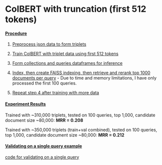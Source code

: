 # ColBERT with truncation (first 512 tokens) 

#### <ins> Procedure </ins>
1. [Preprocess json data to form triplets](https://github.com/puzzlecollector/patent_similarity_experiments/blob/main/colbert_truncation/form_claims_triplets.ipynb)

2. [Train ColBERT with triplet data using first 512 tokens](https://github.com/puzzlecollector/patent_similarity_experiments/blob/main/colbert_truncation/train_truncation.ipynb) 

3. [Form collections and queries dataframes for inference](https://github.com/puzzlecollector/patent_similarity_experiments/blob/main/colbert_truncation/form_collections_and_queries.ipynb)

4. [Index, then create FAISS indexing, then retrieve and rerank top 1000 documents per query](https://github.com/puzzlecollector/patent_similarity_experiments/blob/main/colbert_truncation/inference_truncation.ipynb) - Due to time and memory limitations, I have only processed the first 100 queries.  

5. [Repeat step 4 after training with more data](https://github.com/puzzlecollector/patent_similarity_experiments/blob/main/colbert_truncation/inference_train_val_combined.ipynb) 






#### <ins> Experiment Results </ins> 
Trained with ~310,000 triplets, tested on 100 queries, top 1,000, candidate document size ~80,000: **MRR = 0.208**

Trained with ~350,000 triplets (train+val combined), tested on 100 queries, top 1,000, candidate document size ~80,000: **MRR = 0.212** 







#### <ins> Validating on a single query example </ins>
[code for validating on a single query](https://github.com/puzzlecollector/patent_similarity_experiments/blob/main/colbert_truncation/single_query_score_calculation_example.ipynb) 



